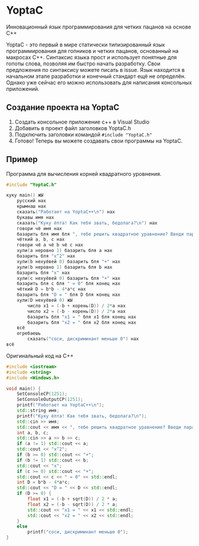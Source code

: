 # YoptaC
Инновационный язык программирования для четких пацанов на основе C++

YoptaC - это первый в мире статически типизированный язык программирования для гопников и четких пацанов, основанный на макросах C++.
Синтаксис языка прост и использует понятные для гопоты слова, позволяя им быстро начать разработку.
Свои предложения по синтаксису можете писать в issue. Язык находится в начальном этапе разработки и конечный стандарт ещё не определён.
Однако уже сейчас его можно использовать для написания консольных приложений.

## Создание проекта на YoptaC
1. Создать консольное приложение c++ в Visual Studio
2. Добавить в проект файл заголовков YoptaC.h
3. Подключить заголовки командой ```#include "YoptaC.h"```
4. Готово! Теперь вы можете создавать свои программы на YoptaC.

## Пример
Программа для вычисления корней квадратного уровнения.

```c++
#include "YoptaC.h"

куку main() жЫ
    русский нах
    крымнаш нах
    сказать("Работает на YoptaC++\n") нах
    букавы имя нах
    сказать("Куку ёпта! Как тебя звать, бедолага?\n") нах
    говори чё имя нах
    базарить бля имя бля ", тебе решить квадратное уравнение? Введи параметры a, b, c" бля конец нах
    чёткий a, b, c нах
    говори чё a чё b чё c нах
    хули(a неровно 1) базарить бля a нах
    базарить бля "x^2" нах
    хули(b нехуёвей 0) базарить бля "+" нах
    хули(b неровно 1) базарить бля b нах
    базарить бля "x" нах
    хули(c нехуёвей 0) базарить бля "+" нах
    базарить бля c бля " = 0" бля конец нах
    чёткий D = b*b - 4*a*c нах
    базарить бля "D = " бля D бля конец нах
    хули(D нехуёвей 0) жЫ
        число x1 = (-b + корень(D)) / 2*a нах
        число x2 = (-b - корень(D)) / 2*a нах
        базарить бля "x1 = " бля x1 бля конец нах
        базарить бля "x2 = " бля x2 бля конец нах
    всё
    огребаешь
        сказать("соси, дискриминант меньше 0") нах
всё
```

Оригинальный код на C++
```c++
#include <iostream>
#include <string>
#include <Windows.h>

void main() {
    SetConsoleCP(1251);
    SetConsoleOutputCP(1251);
    printf("Работает на YoptaC++\n");
    std::string имя;
    printf("Куку ёпта! Как тебя звать, бедолага?\n");
    std::cin >> имя;
    std::cout << имя << ", тебе решить квадратное уравнение? Введи параметры a, b, c" << std::endl;
    int a, b, c;
    std::cin >> a >> b >> c;
    if (a != 1) std::cout << a;
    std::cout << "x^2";
    if (b >= 0) std::cout << "+";
    if (b != 1) std::cout << b;
    std::cout << "x";
    if (c >= 0) std::cout << "+";
    std::cout << c << " = 0" << std::endl;
    int D = b*b - 4*a*c;
    std::cout << "D = " << D << std::endl;
    if (D >= 0) {
        float x1 = (-b + sqrt(D)) / 2 * a;
        float x2 = (-b - sqrt(D)) / 2 * a;
        std::cout << "x1 = " << x1 << std::endl;
        std::cout << "x2 = " << x2 << std::endl;
    }
    else
        printf("соси, дискриминант меньше 0");
}
```